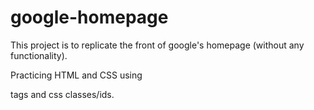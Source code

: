 # google-homepage
This project is to replicate the front of google's homepage (without any functionality).

Practicing HTML and CSS using <div> tags and css classes/ids.
